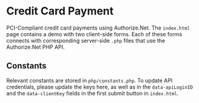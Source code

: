 # Credit Card Payment

PCI-Compliant credit card payments using Authorize.Net. The `index.html` page contains a demo with two client-side forms. Each of these forms connects with corresponding server-side `.php` files that use the Authorize.Net PHP API.

## Constants

Relevant constants are stored in `php/constants.php`. To update API credentials, please update the keys here, as well as in the `data-apiLoginID` and the `data-clientKey` fields in the first submit button in `index.html`. 